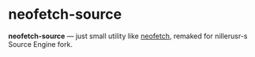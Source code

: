 # neofetch-source

**neofetch-source** — just small utility like [neofetch](https://github.com/dylanaraps/neofetch), remaked for nillerusr-s Source Engine fork.
